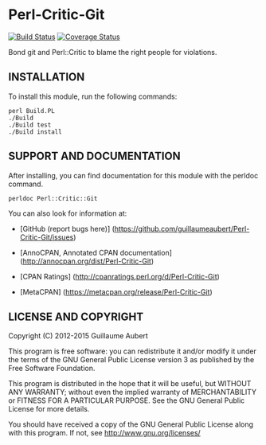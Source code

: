 Perl-Critic-Git
===============

[![Build Status](https://travis-ci.org/guillaumeaubert/Perl-Critic-Git.png?branch=master)](https://travis-ci.org/guillaumeaubert/Perl-Critic-Git)
[![Coverage Status](https://coveralls.io/repos/guillaumeaubert/Perl-Critic-Git/badge.png?branch=master)](https://coveralls.io/r/guillaumeaubert/Perl-Critic-Git?branch=master)

Bond git and Perl::Critic to blame the right people for violations.


INSTALLATION
------------

To install this module, run the following commands:

	perl Build.PL
	./Build
	./Build test
	./Build install


SUPPORT AND DOCUMENTATION
-------------------------

After installing, you can find documentation for this module with the
perldoc command.

	perldoc Perl::Critic::Git


You can also look for information at:

 * [GitHub (report bugs here)]
   (https://github.com/guillaumeaubert/Perl-Critic-Git/issues)

 * [AnnoCPAN, Annotated CPAN documentation]
   (http://annocpan.org/dist/Perl-Critic-Git)

 * [CPAN Ratings]
   (http://cpanratings.perl.org/d/Perl-Critic-Git)

 * [MetaCPAN]
   (https://metacpan.org/release/Perl-Critic-Git)


LICENSE AND COPYRIGHT
---------------------

Copyright (C) 2012-2015 Guillaume Aubert

This program is free software: you can redistribute it and/or modify it under
the terms of the GNU General Public License version 3 as published by the Free
Software Foundation.

This program is distributed in the hope that it will be useful, but WITHOUT ANY
WARRANTY; without even the implied warranty of MERCHANTABILITY or FITNESS FOR A
PARTICULAR PURPOSE. See the GNU General Public License for more details.

You should have received a copy of the GNU General Public License along with
this program. If not, see http://www.gnu.org/licenses/

